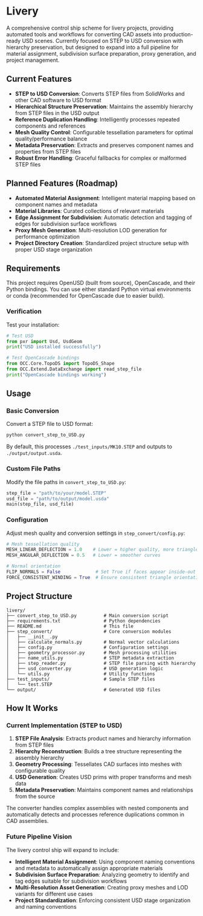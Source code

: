 # Livery

A comprehensive control ship scheme for livery projects, providing automated tools and workflows for converting CAD assets into production-ready USD scenes. Currently focused on STEP to USD conversion with hierarchy preservation, but designed to expand into a full pipeline for material assignment, subdivision surface preparation, proxy generation, and project management.

## Current Features

- **STEP to USD Conversion**: Converts STEP files from SolidWorks and other CAD software to USD format
- **Hierarchical Structure Preservation**: Maintains the assembly hierarchy from STEP files in the USD output
- **Reference Duplication Handling**: Intelligently processes repeated components and references
- **Mesh Quality Control**: Configurable tessellation parameters for optimal quality/performance balance
- **Metadata Preservation**: Extracts and preserves component names and properties from STEP files
- **Robust Error Handling**: Graceful fallbacks for complex or malformed STEP files

## Planned Features (Roadmap)

- **Automated Material Assignment**: Intelligent material mapping based on component names and metadata
- **Material Libraries**: Curated collections of relevant materials
- **Edge Assignment for Subdivision**: Automatic detection and tagging of edges for subdivision surface workflows
- **Proxy Mesh Generation**: Multi-resolution LOD generation for performance optimization
- **Project Directory Creation**: Standardized project structure setup with proper USD stage organization
## Requirements

This project requires OpenUSD (built from source), OpenCascade, and their Python bindings. You can use either standard Python virtual environments or conda (recommended for OpenCascade due to easier build).

### Verification

Test your installation:

```python
# Test USD
from pxr import Usd, UsdGeom
print("USD installed successfully")

# Test OpenCascade bindings
from OCC.Core.TopoDS import TopoDS_Shape
from OCC.Extend.DataExchange import read_step_file
print("OpenCascade bindings working")
```

## Usage

### Basic Conversion

Convert a STEP file to USD format:

```bash
python convert_step_to_USD.py
```

By default, this processes `./test_inputs/MK10.STEP` and outputs to `./output/output.usda`.

### Custom File Paths

Modify the file paths in `convert_step_to_USD.py`:

```python
step_file = "path/to/your/model.STEP"
usd_file = "path/to/output/model.usda"
main(step_file, usd_file)
```

### Configuration

Adjust mesh quality and conversion settings in `step_convert/config.py`:

```python
# Mesh tessellation quality
MESH_LINEAR_DEFLECTION = 1.0    # Lower = higher quality, more triangles
MESH_ANGULAR_DEFLECTION = 0.5   # Lower = smoother curves

# Normal orientation
FLIP_NORMALS = False             # Set True if faces appear inside-out
FORCE_CONSISTENT_WINDING = True  # Ensure consistent triangle orientation
```

## Project Structure

```
livery/
├── convert_step_to_USD.py          # Main conversion script
├── requirements.txt                # Python dependencies
├── README.md                       # This file
├── step_convert/                   # Core conversion modules
│   ├── __init__.py
│   ├── calculate_normals.py        # Normal vector calculations
│   ├── config.py                   # Configuration settings
│   ├── geometry_processor.py       # Mesh processing utilities
│   ├── name_utils.py               # STEP metadata extraction
│   ├── step_reader.py              # STEP file parsing with hierarchy
│   ├── usd_converter.py            # USD generation logic
│   └── utils.py                    # Utility functions
├── test_inputs/                    # Sample STEP files
│   └── test.STEP
└── output/                         # Generated USD files
```

## How It Works

### Current Implementation (STEP to USD)

1. **STEP File Analysis**: Extracts product names and hierarchy information from STEP files
2. **Hierarchy Reconstruction**: Builds a tree structure representing the assembly hierarchy
3. **Geometry Processing**: Tessellates CAD surfaces into meshes with configurable quality
4. **USD Generation**: Creates USD prims with proper transforms and mesh data
5. **Metadata Preservation**: Maintains component names and relationships from the source

The converter handles complex assemblies with nested components and automatically detects and processes reference duplications common in CAD assemblies.

### Future Pipeline Vision

The livery control ship will expand to include:
- **Intelligent Material Assignment**: Using component naming conventions and metadata to automatically assign appropriate materials
- **Subdivision Surface Preparation**: Analyzing geometry to identify and tag edges suitable for subdivision workflows
- **Multi-Resolution Asset Generation**: Creating proxy meshes and LOD variants for different use cases
- **Project Standardization**: Enforcing consistent USD stage organization and naming conventions